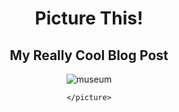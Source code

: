 <!DOCTYPE html>
<html lang="en">

<head>
  <meta charset="UTF-8">
  <meta name="viewport" content="width=device-width, initial-scale=1.0">
  <meta http-equiv="X-UA-Compatible" content="ie=edge">
  <title>Picture This!</title>
  <link rel="stylesheet" href="main.css">
</head>

<body>
  <header class="header">
    <div class="title">
      <h1>Picture This!</h1>
      <h2>My Really Cool Blog Post</h2>
      <img src="c:\Users\simranjot\Downloads\museum.jpg" alt="museum">
    </div>
    <picture>
        <source media="(max-width: 959px)" srcset="./image/sunset.jpg">
        <source media="(min-width: 960px)" srcset="./image/sunset.jpg">
        
    </picture>
  </header>
</body>

</html>
